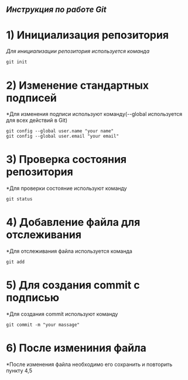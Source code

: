 ## *Инструкция по работе Git*

# 1) Инициализация репозитория

*Для инициализации репозитория используется команда* 
    
    git init

# 2) Изменение стандартных подписей

*Для изменения подписи используют команду(--global используется для всех действий в Git)

    git config --global user.name "your name"
    git config --global user.email "your email"

# 3) Проверка состояния репозитория 

*Для проверки состояние используют команду 

    git status 

# 4) Добавление файла для отслеживания

*Для отслеживания файла используется команда

    git add

# 5) Для создания commit с подписью

*Для создания commit используют команду

    git commit -m "your massage"

# 6) После измениния файла

*После изменения файла необходимо его сохранить и повторить пункту 4,5
